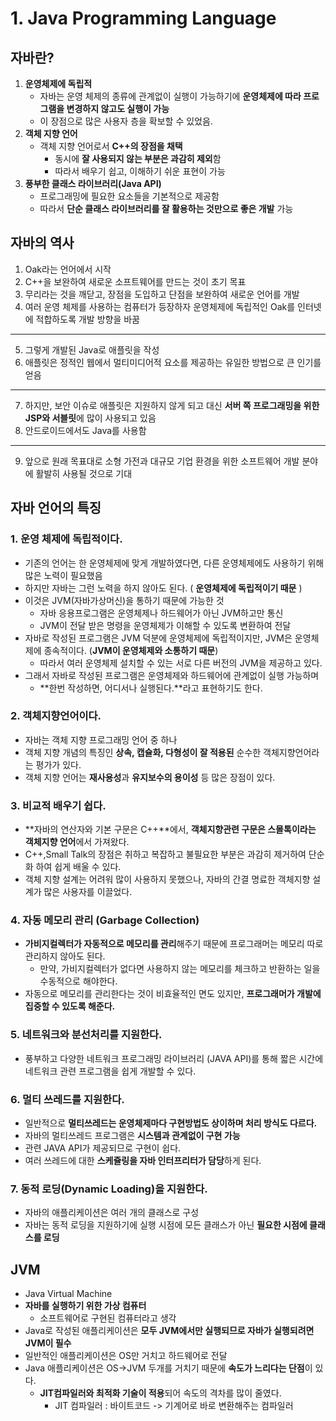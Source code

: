 # 1. Java Programming Language

## 자바란?
1. **운영체제에 독립적**
    - 자바는 운영 체제의 종류에 관계없이 실행이 가능하기에 **운영체제에 따라 프로그램을 변경하지 않고도 실행이 가능**
    - 이 장점으로 많은 사용자 층을 확보할 수 있었음.
2. **객체 지향 언어**
    - 객체 지향 언어로서 **C++의 장점을 채택**
        - 동시에 **잘 사용되지 않는 부분은 과감히 제외**함
        - 따라서 배우기 쉽고, 이해하기 쉬운 표현이 가능
3. **풍부한 클래스 라이브러리(Java API)**
    - 프로그래밍에 필요한 요소들을 기본적으로 제공함
    - 따라서 **단순 클래스 라이브러리를 잘 활용하는 것만으로 좋은 개발** 가능
## 자바의 역사
1. Oak라는 언어에서 시작
2. C++을 보완하여 새로운 소프트웨어를 만드는 것이 초기 목표
3. 무리라는 것을 깨닫고, 장점을 도입하고 단점을 보완하여 새로운 언어를 개발
4. 여러 운영 체제를 사용하는 컴퓨터가 등장하자 운영체제에 독립적인 Oak를 인터넷에 적합하도록 개발 방향을 바꿈
---
5. 그렇게 개발된 Java로 애플릿을 작성
6. 애플릿은 정적인 웹에서 멀티미디어적 요소를 제공하는 유일한 방법으로 큰 인기를 얻음
---
7. 하지만, 보안 이슈로 애플릿은 지원하지 않게 되고 대신 **서버 쪽 프로그래밍을 위한 JSP와 서블릿**에 많이 사용되고 있음
8. 안드로이드에서도 Java를 사용함
---
9. 앞으로 원래 목표대로 소형 가전과 대규모 기업 환경을 위한 소프트웨어 개발 분야에 활발히 사용될 것으로 기대

## 자바 언어의 특징

### 1. 운영 체제에 독립적이다.
- 기존의 언어는 한 운영체제에 맞게 개발하였다면, 다른 운영체제에도 사용하기 위해 많은 노력이 필요했음
- 하지만 자바는 그런 노력을 하지 않아도 된다. ( **운영체제에 독립적이기 때문** )
- 이것은 JVM(자바가상머신)을 통하기 때문에 가능한 것
    - 자바 응용프로그램은 운영체제나 하드웨어가 아닌 JVM하고만 통신
    - JVM이 전달 받은 명령을 운영체제가 이해할 수 있도록 변환하여 전달
- 자바로 작성된 프로그램은 JVM 덕분에 운영체제에 독립적이지만, JVM은 운영체제에 종속적이다. (**JVM이 운영체제와 소통하기 때문**)
    - 따라서 여러 운영체제 설치할 수 있는 서로 다른 버전의 JVM을 제공하고 있다.
- 그래서 자바로 작성된 프로그램은 운영체제와 하드웨어에 관계없이 실행 가능하며
    - **한번 작성하면, 어디서나 실행된다.**라고 표현하기도 한다.

### 2. 객체지향언어이다.
- 자바는 객체 지향 프로그래밍 언어 중 하나
- 객체 지향 개념의 특징인 **상속, 캡슐화, 다형성이 잘 적용된** 순수한 객체지향언어라는 평가가 있다.
- 객체 지향 언어는 **재사용성**과 **유지보수의 용이성** 등 많은 장점이 있다.

### 3. 비교적 배우기 쉽다.
- **자바의 연산자와 기본 구문은 C++**에서, **객체지향관련 구문은 스몰톡이라는 객체지향 언어**에서 가져왔다.
- C++,Small Talk의 장점은 취하고 복잡하고 불필요한 부분은 과감히 제거하여 단순화 하여 쉽게 배울 수 있다.
- 객체 지향 설계는 어려워 많이 사용하지 못했으나, 자바의 간결 명료한 객체지향 설계가 많은 사용자를 이끌었다.

### 4. 자동 메모리 관리 (Garbage Collection)
- **가비지컬렉터가 자동적으로 메모리를 관리**해주기 때문에 프로그래머는 메모리 따로 관리하지 않아도 된다.
    - 만약, 가비지컬렉터가 없다면 사용하지 않는 메모리를 체크하고 반환하는 일을 수동적으로 해야한다.
- 자동으로 메모리를 관리한다는 것이 비효율적인 면도 있지만, **프로그래머가 개발에 집중할 수 있도록 해준다.**

### 5. 네트워크와 분선처리를 지원한다.
- 풍부하고 다양한 네트워크 프로그래밍 라이브러리 (JAVA API)를 통해 짧은 시간에 네트워크 관련 프로그램을 쉽게 개발할 수 있다.

### 6. 멀티 쓰레드를 지원한다.
- 일반적으로 **멀티쓰레드는 운영체제마다 구현방법도 상이하며 처리 방식도 다르다.**
- 자바의 멀티쓰레드 프로그램은 **시스템과 관계없이 구현 가능**
- 관련 JAVA API가 제공되므로 구현이 쉽다.
- 여러 쓰레드에 대한 **스케쥴링을 자바 인터프리터가 담당**하게 된다.

### 7. 동적 로딩(Dynamic Loading)을 지원한다.
- 자바의 애플리케이션은 여러 개의 클래스로 구성
- 자바는 동적 로딩을 지원하기에 실행 시점에 모든 클래스가 아닌 **필요한 시점에 클래스를 로딩**

## JVM
- Java Virtual Machine
- **자바를 실행하기 위한 가상 컴퓨터**
    - 소프트웨어로 구현된 컴퓨터라고 생각
- Java로 작성된 애플리케이션은 **모두 JVM에서만 실행되므로 자바가 실행되려면 JVM이 필수**
- 일반적인 애플리케이션은 OS만 거치고 하드웨어로 전달
- Java 애플리케이션은 OS->JVM 두개를 거치기 때문에 **속도가 느리다는 단점**이 있다.
    - **JIT컴파일러와 최적화 기술이 적용**되어 속도의 격차를 많이 줄였다.
        - JIT 컴파일러 : 바이트코드 -> 기계어로 바로 변환해주는 컴파일러
        